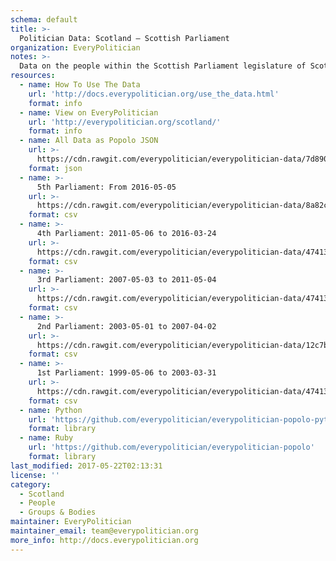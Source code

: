 ```yaml
---
schema: default
title: >-
  Politician Data: Scotland — Scottish Parliament
organization: EveryPolitician
notes: >-
  Data on the people within the Scottish Parliament legislature of Scotland.
resources:
  - name: How To Use The Data
    url: 'http://docs.everypolitician.org/use_the_data.html'
    format: info
  - name: View on EveryPolitician
    url: 'http://everypolitician.org/scotland/'
    format: info
  - name: All Data as Popolo JSON
    url: >-
      https://cdn.rawgit.com/everypolitician/everypolitician-data/7d89020b87fa835d9cb080bd63e67905407eb6fe/data/Scotland/Parliament/ep-popolo-v1.0.json
    format: json
  - name: >-
      5th Parliament: From 2016-05-05
    url: >-
      https://cdn.rawgit.com/everypolitician/everypolitician-data/8a82cb7509764031523a642b2464c2dde7d9d057/data/Scotland/Parliament/term-5.csv
    format: csv
  - name: >-
      4th Parliament: 2011-05-06 to 2016-03-24
    url: >-
      https://cdn.rawgit.com/everypolitician/everypolitician-data/47413a5d4dd643f8292835155332ce4145bb6103/data/Scotland/Parliament/term-4.csv
    format: csv
  - name: >-
      3rd Parliament: 2007-05-03 to 2011-05-04
    url: >-
      https://cdn.rawgit.com/everypolitician/everypolitician-data/47413a5d4dd643f8292835155332ce4145bb6103/data/Scotland/Parliament/term-3.csv
    format: csv
  - name: >-
      2nd Parliament: 2003-05-01 to 2007-04-02
    url: >-
      https://cdn.rawgit.com/everypolitician/everypolitician-data/12c7b5e04bee464d1d11a32cc186707d063be69c/data/Scotland/Parliament/term-2.csv
    format: csv
  - name: >-
      1st Parliament: 1999-05-06 to 2003-03-31
    url: >-
      https://cdn.rawgit.com/everypolitician/everypolitician-data/47413a5d4dd643f8292835155332ce4145bb6103/data/Scotland/Parliament/term-1.csv
    format: csv
  - name: Python
    url: 'https://github.com/everypolitician/everypolitician-popolo-python'
    format: library
  - name: Ruby
    url: 'https://github.com/everypolitician/everypolitician-popolo'
    format: library
last_modified: 2017-05-22T02:13:31
license: ''
category:
  - Scotland
  - People
  - Groups & Bodies
maintainer: EveryPolitician
maintainer_email: team@everypolitician.org
more_info: http://docs.everypolitician.org
---
```

